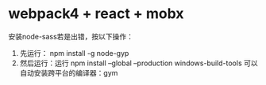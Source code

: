 # webpack4 + react + mobx
安装node-sass若是出错，按以下操作：
  1. 先运行： npm install -g node-gyp 
  2. 然后运行：运行 npm install –global –production windows-build-tools 可以自动安装跨平台的编译器：gym
